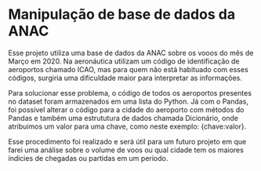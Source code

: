 # Manipulação de base de dados da ANAC

Esse projeto utiliza uma base de dados da ANAC sobre os vooos do mês de Março em 2020. Na aeronáutica utilizam um código de identificação de aeroportos chamado ICAO, mas para quem não está habituado com esses códigos, surgiria uma dificuldade maior para interpretar as informações.

Para solucionar esse problema, o código de todos os aeroportos presentes no dataset foram armazenados em uma lista do Python. Já com o Pandas, foi possível alterar o código para a cidade do aeroporto com métodos do Pandas e também uma estrututura de dados chamada Dicionário, onde atribuimos um valor para uma chave, como neste exemplo: {chave:valor}.

Esse procedimento foi realizado e será útil para um futuro projeto em que farei uma análise sobre o volume de voos ou qual cidade tem os maiores índicies de chegadas ou partidas em um período. 

